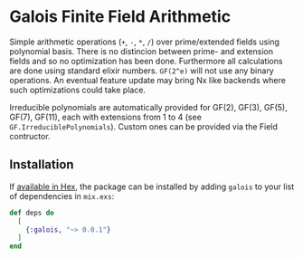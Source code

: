 # Galois Finite Field Arithmetic
Simple arithmetic operations (`+`, `-`, `*`, `/`) over prime/extended fields using polynomial basis.
There is no distincion between prime- and extension fields and so no optimization has been done. Furthermore all calculations are done using standard elixir numbers. `GF(2^e)` will not use any binary operations.
An eventual feature update may bring Nx like backends where such optimizations could take place.


Irreducible polynomials are automatically provided for GF(2), GF(3), GF(5), GF(7), GF(11), each with extensions from 1 to 4 (see `GF.IrreduciblePolynomials`). Custom ones can be provided via the Field contructor.

## Installation

If [available in Hex](https://hex.pm/docs/publish), the package can be installed
by adding `galois` to your list of dependencies in `mix.exs`:

```elixir
def deps do
  [
    {:galois, "~> 0.0.1"}
  ]
end
```